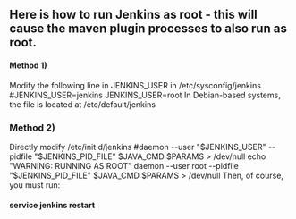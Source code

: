 ## Here is how to run Jenkins as root - this will cause the maven plugin processes to also run as root.

#### Method 1) 
Modify the following line in JENKINS_USER in /etc/sysconfig/jenkins
  #JENKINS_USER=jenkins
  JENKINS_USER=root
In Debian-based systems, the file is located at /etc/default/jenkins

### Method 2) 
Directly modify /etc/init.d/jenkins
  #daemon --user "$JENKINS_USER" --pidfile "$JENKINS_PID_FILE" $JAVA_CMD $PARAMS > /dev/null
  echo "WARNING: RUNNING AS ROOT"
  daemon --user root --pidfile "$JENKINS_PID_FILE" $JAVA_CMD $PARAMS > /dev/null
Then, of course, you must run:

#### service jenkins restart
